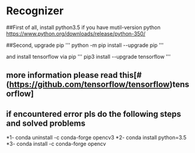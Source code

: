 # Recognizer

##First of all, install python3.5 if you have mutil-version python
https://www.python.org/downloads/release/python-350/

##Second, upgrade pip 
'''
python -m pip install --upgrade pip
'''

and install tensorflow via pip
'''
pip3 install --upgrade tensorflow
'''

## more information please read this[#(https://github.com/tensorflow/tensorflow)tensorflow] 


## if encountered error pls do the following steps and solved problems
*1- conda uninstall -c conda-forge opencv3
*2- conda install python=3.5
*3- conda install -c conda-forge opencv
